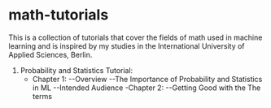 # math-tutorials
This is a collection of tutorials that cover the fields of math used in machine learning and is inspired by my studies in the International University of Applied Sciences, Berlin.

1) Probability and Statistics Tutorial:
   - Chapter 1:
     --Overview
     --The Importance of Probability and Statistics in ML
     --Intended Audience
   -Chapter 2:
--Getting Good with the The terms
   
